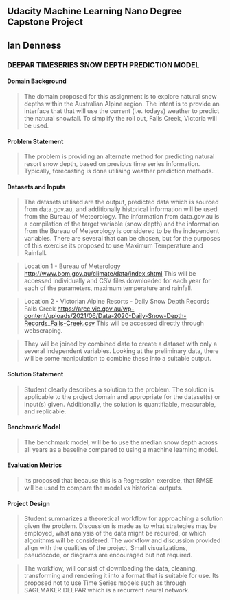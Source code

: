 ## Udacity Machine Learning Nano Degree Capstone Project 
## Ian Denness

### DEEPAR TIMESERIES SNOW DEPTH PREDICTION MODEL

#### Domain Background

> The domain proposed for this assignment is to explore natural snow depths within the Australian Alpine region.  The intent is to provide an interface that that will use the current (i.e. todays) weather to predict the natural snowfall.  To simplify the roll out, Falls Creek, Victoria will be used.

#### Problem Statement

> The problem is providing an alternate method for predicting  natural resort snow depth, based on previous time series information.  Typically, forecasting is done utilising weather prediction methods.

#### Datasets and Inputs

> The datasets utilised are the output, predicted data which is sourced from data.gov.au, and additionally historical information will be used from the Bureau of Meteorology.  The information from data.gov.au is a compilation of the target variable (snow depth) and the information from the Bureau of Meteorology is considered to be the independent variables.  There are several that can be chosen, but for the purposes of this exercise its proposed to use Maximum Temperature and Rainfall. 

> Location 1 - Bureau of Meterology
http://www.bom.gov.au/climate/data/index.shtml
This will be accessed individually and CSV files downloaded for each year for each of the parameters, maximum temperature and rainfall.

> Location 2 - Victorian Alpine Resorts - Daily Snow Depth Records Falls Creek
https://arcc.vic.gov.au/wp-content/uploads/2021/06/Data-2020-Daily-Snow-Depth-Records_Falls-Creek.csv
This will be accessed directly through webscraping.

> They will be joined by combined date to create a dataset with only a several independent variables.  Looking at the preliminary data, there will be some manipulation to combine these into a suitable output.

#### Solution Statement

> Student clearly describes a solution to the problem. The solution is applicable to the project domain and appropriate for the dataset(s) or input(s) given. Additionally, the solution is quantifiable, measurable, and replicable.

#### Benchmark Model

> The benchmark model, will be to use the median snow depth across all years as a baseline compared to using a machine learning model.

#### Evaluation Metrics

> Its proposed that because this is a Regression exercise, that RMSE will be used to compare the model vs historical outputs.

#### Project Design

> Student summarizes a theoretical workflow for approaching a solution given the problem. Discussion is made as to what strategies may be employed, what analysis of the data might be required, or which algorithms will be considered. The workflow and discussion provided align with the qualities of the project. Small visualizations, pseudocode, or diagrams are encouraged but not required.

> The workflow, will consist of downloading the data, cleaning, transforming and rendering it into a format that is suitable for use.  Its proposed not to use Time Series models such as through SAGEMAKER DEEPAR which is a recurrent neural network.




